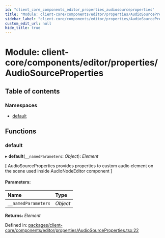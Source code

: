 ```yaml
---
id: "client_core_components_editor_properties_audiosourceproperties"
title: "Module: client-core/components/editor/properties/AudioSourceProperties"
sidebar_label: "client-core/components/editor/properties/AudioSourceProperties"
custom_edit_url: null
hide_title: true
---
```


# Module: client-core/components/editor/properties/AudioSourceProperties

## Table of contents

### Namespaces

- [default](client_core_components_editor_properties_audiosourceproperties.default.md)

## Functions

### default

▸ **default**(`__namedParameters`: *Object*): *Element*

[
AudioSourceProperties provides properties to custom audio element on the scene
used inside AudioNodeEditor component
]

#### Parameters:

Name | Type |
:------ | :------ |
`__namedParameters` | *Object* |

**Returns:** *Element*

Defined in: [packages/client-core/components/editor/properties/AudioSourceProperties.tsx:22](https://github.com/xr3ngine/xr3ngine/blob/5c3dcaef1/packages/client-core/components/editor/properties/AudioSourceProperties.tsx#L22)
